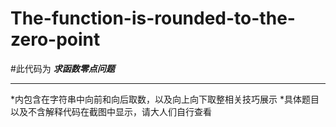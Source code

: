 # The-function-is-rounded-to-the-zero-point
#此代码为 ***求函数零点问题***
* * * 
*内包含在字符串中向前和向后取数，以及向上向下取整相关技巧展示 
*具体题目以及不含解释代码在截图中显示，请大人们自行查看 
